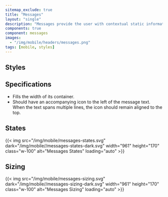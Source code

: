 ```yaml
---
sitemap_exclude: true
title: "Messages"
layout: "single"
description: "Messages provide the user with contextual static information. They have a lower priority than a notification or prompt."
components: true
component: messages
images:
  - "/img/mobile/headers/messages.png"
tags: [mobile, styles]
---
```


## Styles

## Specifications

- Fills the width of its container.
- Should have an accompanying icon to the left of the message text. When the text spans multiple lines, the icon should remain aligned to the top.

## States

{{< img src="/img/mobile/messages-states.svg" dark="/img/mobile//messages-states-dark.svg" width="961" height="170" class="w-100" alt="Messages States" loading="auto" >}}


## Sizing

{{< img src="/img/mobile/messages-sizing.svg" dark="/img/mobile//messages-sizing-dark.svg" width="961" height="170" class="w-100" alt="Messages Sizing" loading="auto" >}}
